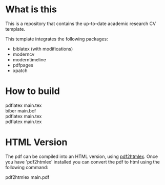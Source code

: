 # What is this

This is a repository that contains the up-to-date academic research CV template.

This template integrates the following packages:

* biblatex (with modifications)
* moderncv
* moderntimeline
* pdfpages
* xpatch

# How to build

pdflatex main.tex <br />
biber main.bcf <br />
pdflatex main.tex <br />
pdflatex main.tex <br />

# HTML Version

The pdf can be compiled into an HTML version, using [pdf2htmlex](https://github.com/coolwanglu/pdf2htmlEX). Once you have 'pdf2htmlex' installed you can convert the pdf to html using the following command:

pdf2htmlex main.pdf
